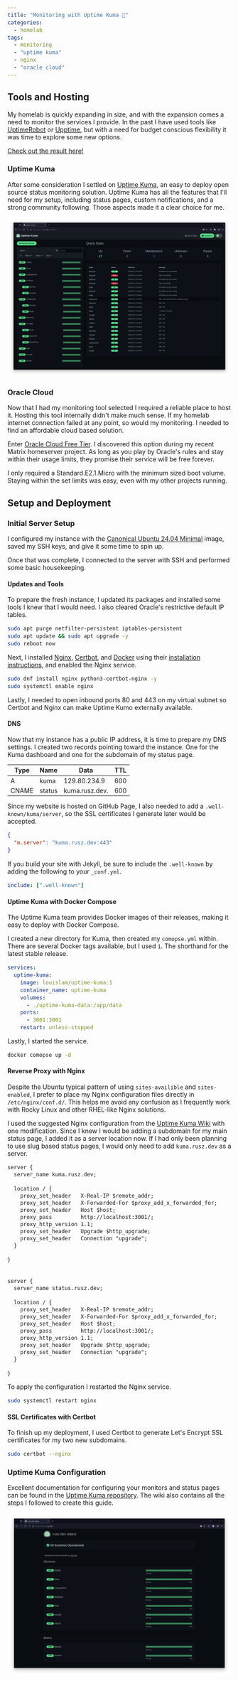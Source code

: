 ```yaml
---
title: "Monitoring with Uptime Kuma 🐻"
categories:
  - homelab
tags:
  - monitoring
  - "uptime kuma"
  - nginx
  - "oracle cloud"
---
```


## Tools and Hosting

My homelab is quickly expanding in size, and with the expansion comes a need to monitor the services I provide. In the past I have used tools like [UptimeRobot](https://uptimerobot.com/) or [Upptime](https://upptime.js.org/), but with a need for budget conscious flexibility it was time to explore some new options.

[Check out the result here!](https://status.rusz.dev)

### Uptime Kuma

After some consideration I settled on [Uptime Kuma](https://uptime.kuma.pet/), an easy to deploy open source status monitoring solution. Uptime Kuma has all the features that I'll need for my setup, including status pages, custom notifications, and a strong community following. Those aspects made it a clear choice for me.

![A screen capture of Uptime Kuma's dashboard page](/assets/posts/2025-03-17-kuma/dashboard.png)

### Oracle Cloud

Now that I had my monitoring tool selected I required a reliable place to host it. Hosting this tool internally didn't make much sense. If my homelab internet connection failed at any point, so would my monitoring. I needed to find an affordable cloud based solution.

Enter [Oracle Cloud Free Tier](https://www.oracle.com/cloud/free/). I discovered this option during my recent Matrix homeserver project. As long as you play by Oracle's rules and stay within their usage limits, they promise their service will be free forever.

I only required a Standard.E2.1.Micro with the minimum sized boot volume. Staying within the set limits was easy, even with my other projects running.

## Setup and Deployment

### Initial Server Setup

I configured my instance with the [Canonical Ubuntu 24.04 Minimal](https://ubuntu.com/download/alternative-downloads) image, saved my SSH keys, and give it some time to spin up.

Once that was complete, I connected to the server with SSH and performed some basic housekeeping.

#### Updates and Tools

To prepare the fresh instance, I updated its packages and installed some tools I knew that I would need. I also cleared Oracle's restrictive default IP tables.

```bash
sudo apt purge netfilter-persistent iptables-persistent
sudo apt update && sudo apt upgrade -y
sudo reboot now
```

Next, I installed [Nginx](nginxhttps://nginx.org), [Certbot](https://certbot.eff.org/), and [Docker](https://docker.com) using their [installation instructions](https://docs.docker.com/engine/install/ubuntu/), and enabled the Nginx service.

```bash
sudo dnf install nginx python3-certbot-nginx -y
sudo systemctl enable nginx
```

Lastly, I needed to open inbound ports 80 and 443 on my virtual subnet so Certbot and Nginx can make Uptime Kumo externally available.

#### DNS

Now that my instance has a public IP address, it is time to prepare my DNS settings. I created two records pointing toward the instance. One for the Kuma dashboard and one for the subdomain of my status page.

| Type  | Name   | Data           | TTL |
| ----- | ------ | -------------- | --- |
| A     | kuma   | 129.80.234.9   | 600 |
| CNAME | status | kuma.rusz.dev. | 600 |

Since my website is hosted on GitHub Page, I also needed to add a `.well-known/kuma/server`, so the SSL certificates I generate later would be accepted.

```json
{
  "m.server": "kuma.rusz.dev:443"
}
```

If you build your site with Jekyll, be sure to include the `.well-known` by adding the following to your `_conf.yml`.

```yml
include: [".well-known"]
```

#### Uptime Kuma with Docker Compose

The Uptime Kuma team provides Docker images of their releases, making it easy to deploy with Docker Compose.

I created a new directory for Kuma, then created my `comopse.yml` within. There are several Docker tags available, but I used `1`. The shorthand for the latest stable release.

```yml
services:
  uptime-kuma:
    image: louislam/uptime-kuma:1
    container_name: uptime-kuma
    volumes:
      - ./uptime-kuma-data:/app/data
    ports:
      - 3001:3001
    restart: unless-stopped
```

Lastly, I started the service.

```bash
docker comopse up -d
```

#### Reverse Proxy with Nginx

Despite the Ubuntu typical pattern of using `sites-availible` and `sites-enabled`, I prefer to place my Nginx configuration files directly in `/etc/nginx/conf.d/`. This helps me avoid any confusion as I frequently work with Rocky Linux and other RHEL-like Nginx solutions.

I used the suggested Nginx configuration from the [Uptime Kuma Wiki](https://github.com/louislam/uptime-kuma/wiki) with one modification. Since I knew I would be adding a subdomain for my main status page, I added it as a server location now. If I had only been planning to use slug based status pages, I would only need to add `kuma.rusz.dev` as a server.

```nginx
server {
  server_name kuma.rusz.dev;

  location / {
    proxy_set_header   X-Real-IP $remote_addr;
    proxy_set_header   X-Forwarded-For $proxy_add_x_forwarded_for;
    proxy_set_header   Host $host;
    proxy_pass         http://localhost:3001/;
    proxy_http_version 1.1;
    proxy_set_header   Upgrade $http_upgrade;
    proxy_set_header   Connection "upgrade";
  }

}


server {
  server_name status.rusz.dev;

  location / {
    proxy_set_header   X-Real-IP $remote_addr;
    proxy_set_header   X-Forwarded-For $proxy_add_x_forwarded_for;
    proxy_set_header   Host $host;
    proxy_pass         http://localhost:3001/;
    proxy_http_version 1.1;
    proxy_set_header   Upgrade $http_upgrade;
    proxy_set_header   Connection "upgrade";
  }

}
```

To apply the configuration I restarted the Nginx service.

```bash
sudo systemctl restart nginx
```

#### SSL Certificates with Certbot

To finish up my deployment, I used Certbot to generate Let's Encrypt SSL certificates for my two new subdomains.

```bash
sudo certbot --nginx
```

### Uptime Kuma Configuration

Excellent documentation for configuring your monitors and status pages can be found in the [Uptime Kuma repository](https://github.com/louislam/uptime-kuma). The wiki also contains all the steps I followed to create this guide.

![A screenshot of my Uptime Kuma status page.](/assets/posts/2025-03-17-kuma/status.png)
